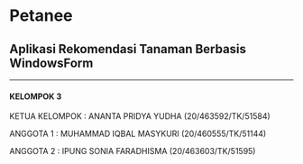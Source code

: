 # Petanee
## Aplikasi Rekomendasi Tanaman Berbasis WindowsForm
---

#### KELOMPOK 3

KETUA KELOMPOK  : ANANTA PRIDYA YUDHA (20/463592/TK/51584)

ANGGOTA 1 : MUHAMMAD IQBAL MASYKURI (20/460555/TK/51144)

ANGGOTA 2 : IPUNG SONIA FARADHISMA (20/463603/TK/51595)

